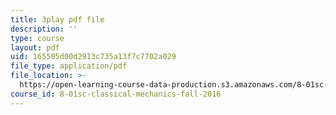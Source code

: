 ```yaml
---
title: 3play pdf file
description: ''
type: course
layout: pdf
uid: 165505d00d2913c735a13f7c7702a029
file_type: application/pdf
file_location: >-
  https://open-learning-course-data-production.s3.amazonaws.com/8-01sc-classical-mechanics-fall-2016/165505d00d2913c735a13f7c7702a029_cwO5KdgBQh0.pdf
course_id: 8-01sc-classical-mechanics-fall-2016
---
```

